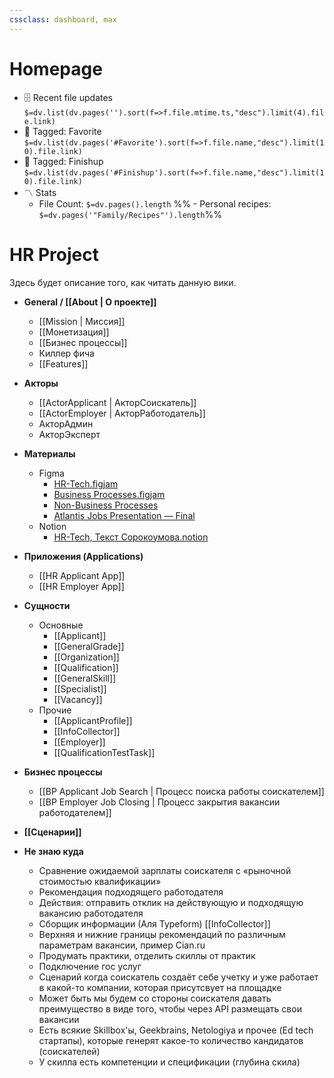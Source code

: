 ```yaml
---
cssclass: dashboard, max
---
```


# Homepage

- 🗄️ Recent file updates
 `$=dv.list(dv.pages('').sort(f=>f.file.mtime.ts,"desc").limit(4).file.link)`
- 🔖 Tagged:  Favorite 
 `$=dv.list(dv.pages('#Favorite').sort(f=>f.file.name,"desc").limit(10).file.link)`
 - 🏁 Tagged:  Finishup 
 `$=dv.list(dv.pages('#Finishup').sort(f=>f.file.name,"desc").limit(10).file.link)`
- 〽️ Stats
	-  File Count: `$=dv.pages().length`
	%% -  Personal recipes: `$=dv.pages('"Family/Recipes"').length`%%

# HR Project

Здесь будет описание того, как читать данную вики.

- **General / [[About | О проекте]]**

	- [[Mission | Миссия]]
	- [[Монетизация]]
	- [[Бизнес процессы]]
	- Киллер фича
	- [[Features]]

- **Акторы**

	- [[ActorApplicant | АкторСоискатель]]
	- [[ActorEmployer | АкторРаботодатель]]
	- АкторАдмин
	- АкторЭксперт

- **Материалы**
	- Figma
		- [HR-Tech.figjam](https://www.figma.com/file/SovXmi2VYu2ZlFDutYez58/HR-Tech?node-id=0%3A1)
		- [Business Processes.figjam](https://www.figma.com/file/R5Bnq5O9zagXakYzi5qxPZ/Business-Processes?node-id=0%3A1)
		- [Non-Business Processes](https://www.figma.com/file/spPFlEASEt0Au1zjF9vx1d/Non-Business-Processes?node-id=0%3A1)
		- [Atlantis Jobs Presentation — Final](https://www.figma.com/file/QBVZldMh0VUQYcJogl1vRJ/Jobs?node-id=20%3A18)
	- Notion
		- [HR-Tech, Текст Сорокоумова.notion](https://www.notion.so/asorokoumov/HR-Tech-5ca31f5d32ee4a2d862d773b87a6131f)

- **Приложения (Applications)**
	- [[HR Applicant App]]
	- [[HR Employer App]]

- **Сущности**
	- Основные
		- [[Applicant]]
		- [[GeneralGrade]]
		- [[Organization]]
		- [[Qualification]]
		- [[GeneralSkill]]
		- [[Specialist]]
		- [[Vacancy]]
	- Прочие
		- [[ApplicantProfile]]
		- [[InfoСollector]]
		- [[Employer]]
		- [[QualificationTestTask]]

- **Бизнес процессы**
	- [[BP Applicant Job Search | Процесс поиска работы соискателем]]
	- [[BP Employer Job Closing | Процесс закрытия вакансии работодателем]]

- **[[Сценарии]]**


	
	
	
	

- **Не знаю куда**
	- Сравнение ожидаемой зарплаты соискателя с «рыночной стоимостью квалификации»
	- Рекомендация подходящего работодателя
	- Действия: отправить отклик на действующую и подходящую вакансию работодателя
	- Сборщик информации (Аля Typeform) [[InfoСollector]]
	- Верхняя и нижние границы рекомендаций по различным параметрам вакансии, пример Cian.ru
	- Продумать практики, отделить скиллы от практик
	- Подключение гос услуг
	- Сценарий когда соискатель создаёт себе учетку и уже работает в какой-то компании, которая присутсвует на площадке
	- Может быть мы будем со стороны соискателя давать преимущество в виде того, чтобы через API размещать свои вакансии
	- Есть всякие Skillbox'ы, Geekbrains, Netologiya и прочее (Ed tech стартапы), которые генерят какое-то количество кандидатов (соискателей)
	- У скилла есть компетенции и спецификации (глубина скила)